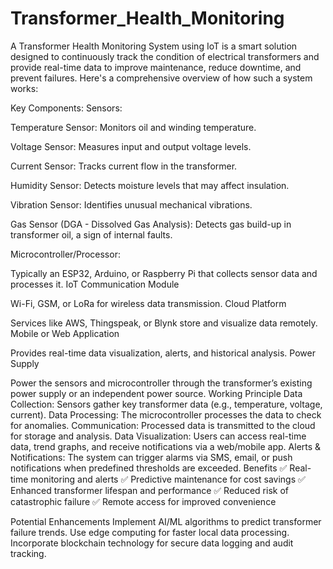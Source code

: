 # Transformer_Health_Monitoring

A Transformer Health Monitoring System using IoT is a smart solution designed to continuously track the condition of electrical transformers and provide real-time data to improve maintenance, reduce downtime, and prevent failures. Here's a comprehensive overview of how such a system works:

Key Components:
Sensors:

Temperature Sensor: Monitors oil and winding temperature.

Voltage Sensor: Measures input and output voltage levels.

Current Sensor: Tracks current flow in the transformer.

Humidity Sensor: Detects moisture levels that may affect insulation.

Vibration Sensor: Identifies unusual mechanical vibrations.

Gas Sensor (DGA - Dissolved Gas Analysis): Detects gas build-up in transformer oil, a sign of internal faults.


Microcontroller/Processor:

Typically an ESP32, Arduino, or Raspberry Pi that collects sensor data and processes it.
IoT Communication Module

Wi-Fi, GSM, or LoRa for wireless data transmission.
Cloud Platform

Services like AWS, Thingspeak, or Blynk store and visualize data remotely.
Mobile or Web Application

Provides real-time data visualization, alerts, and historical analysis.
Power Supply

Power the sensors and microcontroller through the transformer’s existing power supply or an independent power source.
Working Principle
Data Collection: Sensors gather key transformer data (e.g., temperature, voltage, current).
Data Processing: The microcontroller processes the data to check for anomalies.
Communication: Processed data is transmitted to the cloud for storage and analysis.
Data Visualization: Users can access real-time data, trend graphs, and receive notifications via a web/mobile app.
Alerts & Notifications: The system can trigger alarms via SMS, email, or push notifications when predefined thresholds are exceeded.
Benefits
✅ Real-time monitoring and alerts
✅ Predictive maintenance for cost savings
✅ Enhanced transformer lifespan and performance
✅ Reduced risk of catastrophic failure
✅ Remote access for improved convenience

Potential Enhancements
Implement AI/ML algorithms to predict transformer failure trends.
Use edge computing for faster local data processing.
Incorporate blockchain technology for secure data logging and audit tracking.
